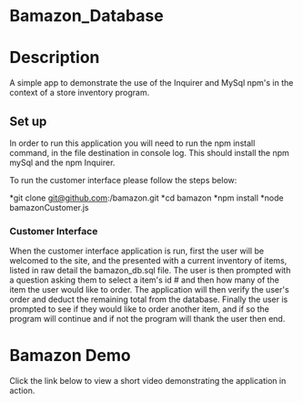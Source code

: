 # Bamazon_Database
<h1>Description</h1>
A simple app to demonstrate the use of the Inquirer and MySql npm's in the context of a store inventory program. 

<h2>Set up</h2>
In order to run this application you will need to run the npm install command, in the file destination in console log. This should install the npm mySql and the npm Inquirer.

To run the customer interface please follow the steps below:


*git clone git@github.com:/bamazon.git
*cd bamazon
*npm install
*node bamazonCustomer.js


<h3>Customer Interface</h3>
When the customer interface application is run, first the user will be welcomed to the site, and the presented with a current inventory of items, listed in raw detail the bamazon_db.sql file. The user is then prompted with a question asking them to select a item's id # and then how many of the item the user would like to order. The application will then verify the user's order and deduct the remaining total from the database. Finally the user is prompted to see if they would like to order another item, and if so the program will continue and if not the program will thank the user then end.


<h1>Bamazon Demo</h1>
Click the link below to view a short video demonstrating the application in action.
